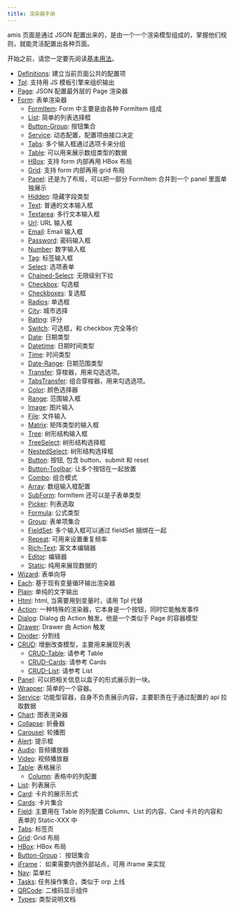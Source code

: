 ```yaml
---
title: 渲染器手册
---
```


amis 页面是通过 JSON 配置出来的，是由一个一个渲染模型组成的，掌握他们规则，就能灵活配置出各种页面。

开始之前，请您一定要先阅读[基本用法](./basic.md)。

- [Definitions](./renderers/Definitions.md): 建立当前页面公共的配置项
- [Tpl](./renderers/Tpl.md): 支持用 JS 模板引擎来组织输出
- [Page](./renderers/Page.md): JSON 配置最外层的 Page 渲染器
- [Form](./renderers/Form/Form.md): 表单渲染器
  - [FormItem](./renderers/Form/FormItem.md): Form 中主要是由各种 FormItem 组成
  - [List](./renderers/Form/List.md): 简单的列表选择框
  - [Button-Group](./renderers/Form/Button-Group.md): 按钮集合
  - [Service](./renderers/Form/Service.md): 动态配置，配置项由接口决定
  - [Tabs](./renderers/Form/Tabs.md): 多个输入框通过选项卡来分组
  - [Table](./renderers/Form/Table.md): 可以用来展示数组类型的数据
  - [HBox](./renderers/Form/HBox.md): 支持 form 内部再用 HBox 布局
  - [Grid](./renderers/Form/Grid.md): 支持 form 内部再用 grid 布局
  - [Panel](./renderers/Form/Panel.md): 还是为了布局，可以把一部分 FormItem 合并到一个 panel 里面单独展示
  - [Hidden](./renderers/Form/Hidden.md): 隐藏字段类型
  - [Text](./renderers/Form/Text.md): 普通的文本输入框
  - [Textarea](./renderers/Form/Textarea.md): 多行文本输入框
  - [Url](./renderers/Form/Url.md): URL 输入框
  - [Email](./renderers/Form/Email.md): Email 输入框
  - [Password](./renderers/Form/Password.md): 密码输入框
  - [Number](./renderers/Form/Number.md): 数字输入框
  - [Tag](./renderers/Form/Tag.md): 标签输入框
  - [Select](./renderers/Form/Select.md): 选项表单
  - [Chained-Select](./renderers/Form/Chained-Select.md): 无限级别下拉
  - [Checkbox](./renderers/Form/Checkbox.md): 勾选框
  - [Checkboxes](./renderers/Form/Checkboxes.md): 复选框
  - [Radios](./renderers/Form/Radios.md): 单选框
  - [City](./renderers/Form/City.md): 城市选择
  - [Rating](./renderers/Form/Rating.md): 评分
  - [Switch](./renderers/Form/Switch.md): 可选框，和 checkbox 完全等价
  - [Date](./renderers/Form/Date.md): 日期类型
  - [Datetime](./renderers/Form/Datetime.md): 日期时间类型
  - [Time](./renderers/Form/Time.md): 时间类型
  - [Date-Range](./renderers/Form/Date-Range.md): 日期范围类型
  - [Transfer](./renderers/Form/Transfer.md): 穿梭器，用来勾选选项。
  - [TabsTransfer](./renderers/Form/TabsTransfer.md): 组合穿梭器，用来勾选选项。
  - [Color](./renderers/Form/Color.md): 颜色选择器
  - [Range](./renderers/Form/Range.md): 范围输入框
  - [Image](./renderers/Form/Image.md): 图片输入
  - [File](./renderers/Form/File.md): 文件输入
  - [Matrix](./renderers/Form/Matrix.md): 矩阵类型的输入框
  - [Tree](./renderers/Form/Tree.md): 树形结构输入框
  - [TreeSelect](./renderers/Form/TreeSelect.md): 树形结构选择框
  - [NestedSelect](./renderers/Form/NestedSelect.md): 树形结构选择框
  - [Button](./renderers/Form/Button.md): 按钮, 包含 button、submit 和 reset
  - [Button-Toolbar](./renderers/Form/Button-Toolbar.md): 让多个按钮在一起放置
  - [Combo](./renderers/Form/Combo.md): 组合模式
  - [Array](./renderers/Form/Array.md): 数组输入框配置
  - [SubForm](./renderers/Form/SubForm.md): formItem 还可以是子表单类型
  - [Picker](./renderers/Form/Picker.md): 列表选取
  - [Formula](./renderers/Form/Formula.md): 公式类型
  - [Group](./renderers/Form/Group.md): 表单项集合
  - [FieldSet](./renderers/Form/FieldSet.md): 多个输入框可以通过 fieldSet 捆绑在一起
  - [Repeat](./renderers/Form/Repeat.md): 可用来设置重复频率
  - [Rich-Text](./renderers/Form/Rich-Text.md): 富文本编辑器
  - [Editor](./renderers/Form/Editor.md): 编辑器
  - [Static](./renderers/Static.md): 纯用来展现数据的
- [Wizard](./renderers/Wizard.md): 表单向导
- [Each](./renderers/Each.md): 基于现有变量循环输出渲染器
- [Plain](./renderers/Plain.md): 单纯的文字输出
- [Html](./renderers/Html.md): html, 当需要用到变量时，请用 Tpl 代替
- [Action](./renderers/Action.md): 一种特殊的渲染器，它本身是一个按钮，同时它能触发事件
- [Dialog](./renderers/Dialog.md): Dialog 由 Action 触发。他是一个类似于 Page 的容器模型
- [Drawer](./renderers/Drawer.md): Drawer 由 Action 触发
- [Divider](./renderers/Divider.md): 分割线
- [CRUD](./renderers/CRUD.md): 增删改查模型，主要用来展现列表
  - [CRUD-Table](./renderers/CRUD-Table.md): 请参考 Table
  - [CRUD-Cards](./renderers/CRUD-Cards.md): 请参考 Cards
  - [CRUD-List](./renderers/CRUD-List.md): 请参考 List
- [Panel](./renderers/Panel.md): 可以把相关信息以盒子的形式展示到一块。
- [Wrapper](./renderers/Wrapper.md): 简单的一个容器。
- [Service](./renderers/Service.md): 功能型容器，自身不负责展示内容，主要职责在于通过配置的 api 拉取数据
- [Chart](./renderers/Chart.md): 图表渲染器
- [Collapse](./renderers/Collapse.md): 折叠器
- [Carousel](./renderers/Carousel.md): 轮播图
- [Alert](./renderers/Alert.md): 提示框
- [Audio](./renderers/Audio.md): 音频播放器
- [Video](./renderers/Video.md): 视频播放器
- [Table](./renderers/Table.md): 表格展示
  - [Column](./renderers/Column.md): 表格中的列配置
- [List](./renderers/List.md): 列表展示
- [Card](./renderers/Card.md): 卡片的展示形式
- [Cards](./renderers/Cards.md): 卡片集合
- [Field](./renderers/Field.md): 主要用在 Table 的列配置 Column、List 的内容、Card 卡片的内容和表单的 Static-XXX 中
- [Tabs](./renderers/Tabs.md): 标签页
- [Grid](./renderers/Grid.md): Grid 布局
- [HBox](./renderers/HBox.md): HBox 布局
- [Button-Group](./renderers/Button-Group.md)： 按钮集合
- [iFrame](./renderers/iFrame.md)： 如果需要内嵌外部站点，可用 iframe 来实现
- [Nav](./renderers/Nav.md): 菜单栏
- [Tasks](./renderers/Tasks.md): 任务操作集合，类似于 orp 上线
- [QRCode](./renderers/QRCode.md): 二维码显示组件
- [Types](./renderers/Types.md): 类型说明文档
